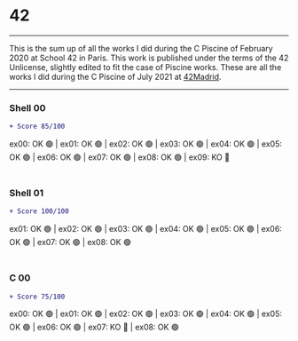 # 42
---

This is the sum up of all the works I did during the C Piscine of February 2020 at School 42 in Paris. This work is published under the terms of the 42 Unlicense, slightly edited to fit the case of Piscine works.
These are all the works I did during the C Piscine of July 2021 at [42Madrid](https://www.42madrid.com/en/).

---

### Shell 00
```diff
+ Score 85/100
```
ex00: OK 🟢 | ex01: OK 🟢 | ex02: OK 🟢 | ex03: OK 🟢 | ex04: OK 🟢 | ex05: OK 🟢 | ex06: OK 🟢 | ex07: OK 🟢 | ex08: OK 🟢 | ex09: KO 🔴<br></br>

### Shell 01
```diff
+ Score 100/100 
```
ex01: OK 🟢 | ex02: OK 🟢 | ex03: OK 🟢 | ex04: OK 🟢 | ex05: OK 🟢 | ex06: OK 🟢 | ex07: OK 🟢 | ex08: OK 🟢 <br></br>

### C 00
```diff
+ Score 75/100 
```
ex00: OK 🟢 | ex01: OK 🟢 | ex02: OK 🟢 | ex03: OK 🟢 | ex04: OK 🟢 | ex05: OK 🟢 | ex06: OK 🟢 | ex07: KO 🔴 | ex08: OK 🟢 <br></br>
